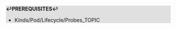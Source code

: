 <div style="margin:2em; background-color: #e0e0e0;">

<strong>↩PREREQUISITES↩</strong>

 * Kinds/Pod/Lifecycle/Probes_TOPIC

</div>

